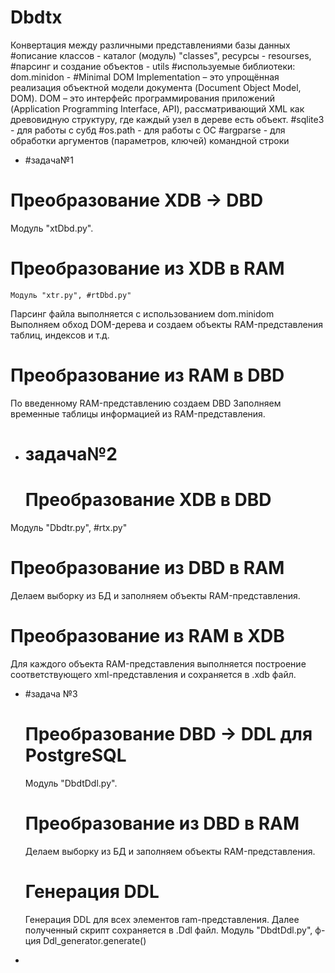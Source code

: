 # Dbdtx
Конвертация между различными представлениями базы данных
  #описание классов - каталог (модуль) "classes", ресурсы - resourses, 
  #парсинг и создание объектов - utils
  #используемые библиотеки: dom.minidon - #Minimal DOM Implementation‭ – ‬это упрощённая‭ ‬реализация объектной модели документа‭ (‬Document Object Model,‭ ‬DOM‭)‬.‭ ‬DOM‭ – ‬это интерфейс программирования приложений‭ (‬Application Programming Interface,‭ ‬API‭)‬,‭ ‬рассматривающий XML как древовидную структуру,‭ ‬где каждый узел в дереве есть объект.
  #sqlite3 - для работы с субд
  #os.path - для работы с ОС
  #argparse	- для обработки аргументов (параметров, ключей) командной строки
  
  * #задача№1
  # Преобразование XDB -> DBD #
  Модуль "xtDbd.py".
  # Преобразование из XDB в RAM
	Модуль "xtr.py", #rtDbd.py"
  Парсинг файла выполняется с использованием dom.minidom
  Выполняем обход DOM-дерева и создаем объекты RAM-представления таблиц, индексов и т.д.
  # Преобразование из RAM в DBD
  По введенному RAM-представлению создаем DBD
  Заполняем временные таблицы информацией из RAM-представления.
  
*	# задача№2
	# Преобразование XDB в DBD #
  Модуль "Dbdtr.py", #rtx.py"
  # Преобразование из DBD в RAM 
  Делаем выборку из БД и заполняем объекты RAM-представления.
  # Преобразование из RAM в XDB

  Для каждого объекта RAM-представления выполняется построение соответствующего xml-представления и сохраняется в .xdb файл.
  
* #задача №3
  # Преобразование DBD -> DDL для PostgreSQL #
  Модуль "DbdtDdl.py".
  # Преобразование из DBD в RAM #
  Делаем выборку из БД и заполняем объекты RAM-представления.
  # Генерация DDL #
  Генерация DDL для всех элементов ram-представления.
  Далее полученный скрипт сохраняется в .Ddl файл.
  Модуль "DbdtDdl.py", ф-ция Ddl_generator.generate()
  
* 
  

